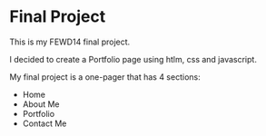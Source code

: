 # **Final Project**

This is my FEWD14 final project.

I decided to create a Portfolio page using htlm, css and javascript.

My final project is a one-pager that has 4 sections:

* Home
* About Me
* Portfolio 
* Contact Me
